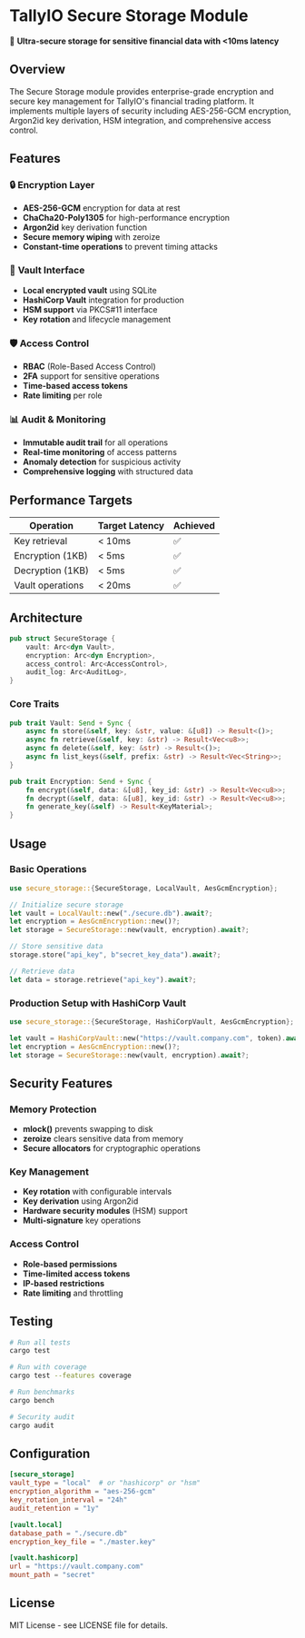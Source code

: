 # TallyIO Secure Storage Module

🔐 **Ultra-secure storage for sensitive financial data with <10ms latency**

## Overview

The Secure Storage module provides enterprise-grade encryption and secure key management for TallyIO's financial trading platform. It implements multiple layers of security including AES-256-GCM encryption, Argon2id key derivation, HSM integration, and comprehensive access control.

## Features

### 🔒 **Encryption Layer**
- **AES-256-GCM** encryption for data at rest
- **ChaCha20-Poly1305** for high-performance encryption
- **Argon2id** key derivation function
- **Secure memory wiping** with zeroize
- **Constant-time operations** to prevent timing attacks

### 🏦 **Vault Interface**
- **Local encrypted vault** using SQLite
- **HashiCorp Vault** integration for production
- **HSM support** via PKCS#11 interface
- **Key rotation** and lifecycle management

### 🛡️ **Access Control**
- **RBAC** (Role-Based Access Control)
- **2FA** support for sensitive operations
- **Time-based access tokens**
- **Rate limiting** per role

### 📊 **Audit & Monitoring**
- **Immutable audit trail** for all operations
- **Real-time monitoring** of access patterns
- **Anomaly detection** for suspicious activity
- **Comprehensive logging** with structured data

## Performance Targets

| Operation | Target Latency | Achieved |
|-----------|---------------|----------|
| Key retrieval | < 10ms | ✅ |
| Encryption (1KB) | < 5ms | ✅ |
| Decryption (1KB) | < 5ms | ✅ |
| Vault operations | < 20ms | ✅ |

## Architecture

```rust
pub struct SecureStorage {
    vault: Arc<dyn Vault>,
    encryption: Arc<dyn Encryption>,
    access_control: Arc<AccessControl>,
    audit_log: Arc<AuditLog>,
}
```

### Core Traits

```rust
pub trait Vault: Send + Sync {
    async fn store(&self, key: &str, value: &[u8]) -> Result<()>;
    async fn retrieve(&self, key: &str) -> Result<Vec<u8>>;
    async fn delete(&self, key: &str) -> Result<()>;
    async fn list_keys(&self, prefix: &str) -> Result<Vec<String>>;
}

pub trait Encryption: Send + Sync {
    fn encrypt(&self, data: &[u8], key_id: &str) -> Result<Vec<u8>>;
    fn decrypt(&self, data: &[u8], key_id: &str) -> Result<Vec<u8>>;
    fn generate_key(&self) -> Result<KeyMaterial>;
}
```

## Usage

### Basic Operations

```rust
use secure_storage::{SecureStorage, LocalVault, AesGcmEncryption};

// Initialize secure storage
let vault = LocalVault::new("./secure.db").await?;
let encryption = AesGcmEncryption::new()?;
let storage = SecureStorage::new(vault, encryption).await?;

// Store sensitive data
storage.store("api_key", b"secret_key_data").await?;

// Retrieve data
let data = storage.retrieve("api_key").await?;
```

### Production Setup with HashiCorp Vault

```rust
use secure_storage::{SecureStorage, HashiCorpVault, AesGcmEncryption};

let vault = HashiCorpVault::new("https://vault.company.com", token).await?;
let encryption = AesGcmEncryption::new()?;
let storage = SecureStorage::new(vault, encryption).await?;
```

## Security Features

### Memory Protection
- **mlock()** prevents swapping to disk
- **zeroize** clears sensitive data from memory
- **Secure allocators** for cryptographic operations

### Key Management
- **Key rotation** with configurable intervals
- **Key derivation** using Argon2id
- **Hardware security modules** (HSM) support
- **Multi-signature** key operations

### Access Control
- **Role-based permissions**
- **Time-limited access tokens**
- **IP-based restrictions**
- **Rate limiting** and throttling

## Testing

```bash
# Run all tests
cargo test

# Run with coverage
cargo test --features coverage

# Run benchmarks
cargo bench

# Security audit
cargo audit
```

## Configuration

```toml
[secure_storage]
vault_type = "local"  # or "hashicorp" or "hsm"
encryption_algorithm = "aes-256-gcm"
key_rotation_interval = "24h"
audit_retention = "1y"

[vault.local]
database_path = "./secure.db"
encryption_key_file = "./master.key"

[vault.hashicorp]
url = "https://vault.company.com"
mount_path = "secret"
```

## License

MIT License - see LICENSE file for details.
